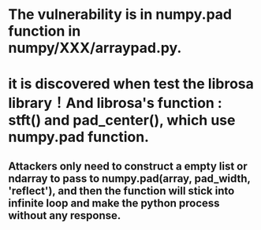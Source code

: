 # The vulnerability is in numpy.pad function in numpy/XXX/arraypad.py. 

# it is discovered when test the librosa library！And librosa's function : stft() and pad_center(), which use numpy.pad function.


## Attackers only need to construct a empty list or ndarray to pass to numpy.pad(array, pad_width, 'reflect'),  and then the function will stick into infinite loop and make the python process without any response. 


